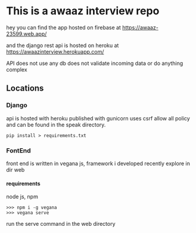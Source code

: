 # This is a awaaz interview repo

hey you can find the app hosted on firebase at
https://awaaz-23599.web.app/

and the django rest api is hosted on heroku at
https://awaazinterview.herokuapp.com/

API does not use any db does not validate incoming data or do anything complex

## Locations

### Django
api is hosted with heroku published with gunicorn uses csrf allow all policy and can be found in the speak directory.

    pip install > requirements.txt

### FontEnd
front end is written in vegana js, framework i developed recently explore in dir web
#### requirements
node js, npm

    >>> npm i -g vegana
    >>> vegana serve
run the serve command in the web directory
